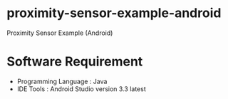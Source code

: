 # proximity-sensor-example-android
Proximity Sensor Example (Android)

# Software Requirement
- Programming Language : Java
- IDE Tools : Android Studio version 3.3 latest
